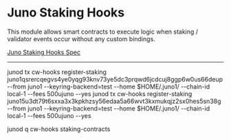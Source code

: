 # Juno Staking Hooks

This module allows smart contracts to execute logic when staking / validator events occur without any custom bindings.

[Juno Staking Hooks Spec](./spec/README.md)

---

junod tx cw-hooks register-staking juno1qsrercqegvs4ye0yqg93knv73ye5dc3prqwd6jcdcuj8ggp6w0us66deup --from juno1 --keyring-backend=test --home $HOME/.juno1/ --chain-id local-1 --fees 500ujuno --yes
junod tx cw-hooks register-staking juno15u3dt79t6sxxa3x3kpkhzsy56edaa5a66wvt3kxmukqjz2sx0hes5sn38g --from juno1 --keyring-backend=test --home $HOME/.juno1/ --chain-id local-1 --fees 500ujuno --yes

junod q cw-hooks staking-contracts
